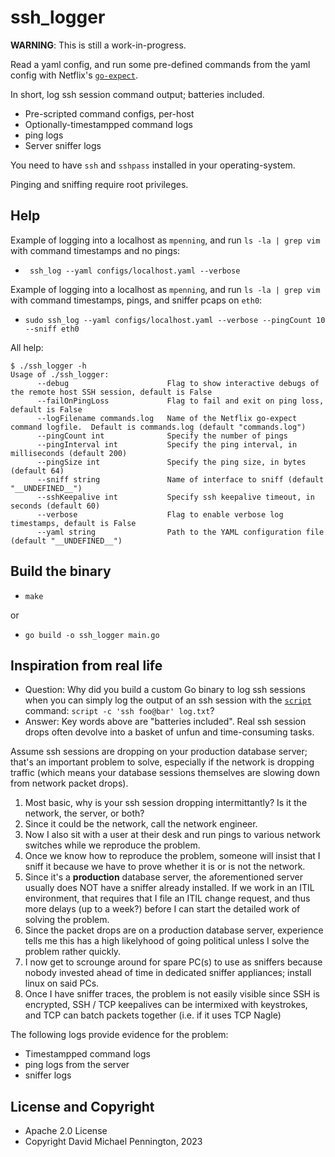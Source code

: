 # ssh_logger

**WARNING**: This is still a work-in-progress.

Read a yaml config, and run some pre-defined commands from the yaml config with Netflix's [`go-expect`](https://github.com/Netflix/go-expect).

In short, log ssh session command output; batteries included.

- Pre-scripted command configs, per-host
- Optionally-timestampped command logs
- ping logs
- Server sniffer logs

You need to have `ssh` and `sshpass` installed in your operating-system.

Pinging and sniffing require root privileges.

## Help

Example of logging into a localhost as `mpenning`,  and run `ls -la | grep vim` with command timestamps and no pings:

- ` ssh_log --yaml configs/localhost.yaml --verbose`

Example of logging into a localhost as `mpenning`,  and run `ls -la | grep vim` with command timestamps, pings, and sniffer pcaps on `eth0`:

- `sudo ssh_log --yaml configs/localhost.yaml --verbose --pingCount 10 --sniff eth0`

All help:

```
$ ./ssh_logger -h
Usage of ./ssh_logger:
      --debug                      Flag to show interactive debugs of the remote host SSH session, default is False
      --failOnPingLoss             Flag to fail and exit on ping loss, default is False
      --logFilename commands.log   Name of the Netflix go-expect command logfile.  Default is commands.log (default "commands.log")
      --pingCount int              Specify the number of pings
      --pingInterval int           Specify the ping interval, in milliseconds (default 200)
      --pingSize int               Specify the ping size, in bytes (default 64)
      --sniff string               Name of interface to sniff (default "__UNDEFINED__")
      --sshKeepalive int           Specify ssh keepalive timeout, in seconds (default 60)
      --verbose                    Flag to enable verbose log timestamps, default is False
      --yaml string                Path to the YAML configuration file (default "__UNDEFINED__")
```

## Build the binary

- `make`

or

- `go build -o ssh_logger main.go`

## Inspiration from real life

- Question: Why did you build a custom Go binary to log ssh sessions when you can simply log the output of an ssh session with the [`script`](https://man.freebsd.org/cgi/man.cgi?script(1)) command: `script -c 'ssh foo@bar' log.txt`?
- Answer: Key words above are "batteries included".  Real ssh session drops often devolve into a basket of unfun and time-consuming tasks.

Assume ssh sessions are dropping on your production database server; that's an important problem to solve, especially if the network is dropping traffic (which means your database sessions themselves are slowing down from network packet drops).

1. Most basic, why is your ssh session dropping intermittantly? Is it the network, the server, or both?
2. Since it could be the network, call the network engineer.
3. Now I also sit with a user at their desk and run pings to various network switches while we reproduce the problem.
4. Once we know how to reproduce the problem, someone will insist that I sniff it because we have to prove whether it is or is not the network.
5. Since it's a **production** database server, the aforementioned server usually does NOT have a sniffer already installed.  If we work in an ITIL environment, that requires that I file an ITIL change request, and thus more delays (up to a week?) before I can start the detailed work of solving the problem.
6. Since the packet drops are on a production database server, experience tells me this has a high likelyhood of going political unless I solve the problem rather quickly.
7. I now get to scrounge around for spare PC(s) to use as sniffers because nobody invested ahead of time in dedicated sniffer appliances; install linux on said PCs.
8. Once I have sniffer traces, the problem is not easily visible since SSH is encrypted, SSH / TCP keepalives can be intermixed with keystrokes, and TCP can batch packets together (i.e. if it uses TCP Nagle)

The following logs provide evidence for the problem:

- Timestampped command logs
- ping logs from the server
- sniffer logs

## License and Copyright

- Apache 2.0 License
- Copyright David Michael Pennington, 2023
